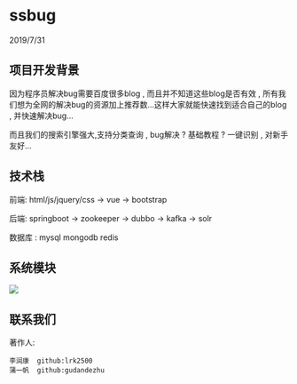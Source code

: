 # ssbug #
2019/7/31

## 项目开发背景 ##
因为程序员解决bug需要百度很多blog , 而且并不知道这些blog是否有效 , 所有我们想为全网的解决bug的资源加上推荐数...这样大家就能快速找到适合自己的blog , 并快速解决bug...

而且我们的搜索引擎强大,支持分类查询 , bug解决 ? 基础教程 ? 一键识别 , 对新手友好...

## 技术栈 ##

前端:  html/js/jquery/css -> vue -> bootstrap

后端:  springboot -> zookeeper -> dubbo -> kafka -> solr

数据库 : mysql   mongodb   redis

## 系统模块 ##

![](http://pud64dcil.bkt.clouddn.com/b245c003bcc50773eb8f3fa779e6e84d.png)

## 联系我们 ##

著作人: 
	
	李润康  github:lrk2500
	蒲一帆  github:gudandezhu
